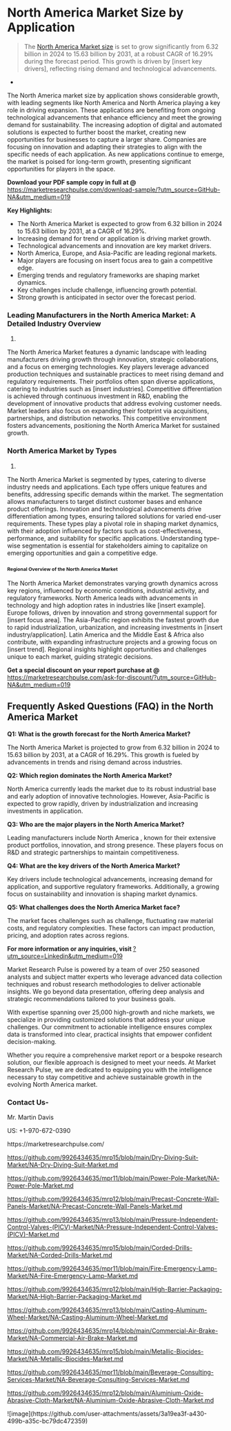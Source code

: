 <h1>North America  Market&nbsp;Size by Application</h1><blockquote><p>The <a href="https://marketresearchpulse.com/download-sample/?utm_source=GitHub-NA&amp;utm_medium=019">North America  Market size</a> is set to grow significantly from 6.32 billion in 2024 to 15.63 billion by 2031, at a robust CAGR of 16.29% during the forecast period. This growth is driven by [insert key drivers], reflecting rising demand and technological advancements.</p></blockquote><ul><li></li></ul><p>The North America  market size by application shows considerable growth, with leading segments like North America  and North America  playing a key role in driving expansion. These applications are benefiting from ongoing technological advancements that enhance efficiency and meet the growing demand for sustainability. The increasing adoption of digital and automated solutions is expected to further boost the market, creating new opportunities for businesses to capture a larger share. Companies are focusing on innovation and adapting their strategies to align with the specific needs of each application. As new applications continue to emerge, the market is poised for long-term growth, presenting significant opportunities for players in the space.</p><p><strong>Download your PDF sample copy in full at @ </strong><a href="https://marketresearchpulse.com/download-sample/?utm_source=GitHub-NA&amp;utm_medium=019">https://marketresearchpulse.com/download-sample/?utm_source=GitHub-NA&amp;utm_medium=019</a></p><p><strong>Key Highlights: </strong></p><ul><li>The North America  Market is expected to grow from 6.32 billion in 2024 to 15.63 billion by 2031, at a CAGR of 16.29%.</li><li>Increasing demand for trend or application is driving market growth.</li><li>Technological advancements and innovation are key market drivers.</li><li>North America, Europe, and Asia-Pacific are leading regional markets.</li><li>Major players are focusing on insert focus area to gain a competitive edge.</li><li>Emerging trends and regulatory frameworks are shaping market dynamics.</li><li>Key challenges include challenge, influencing growth potential.</li><li>Strong growth is anticipated in sector over the forecast period.</li></ul><h3>Leading Manufacturers in the North America  Market: A Detailed Industry Overview</h3><ol><li></li></ol><div class="flex max-w-full flex-col flex-grow"><div class="min-h-8 text-message flex w-full flex-col items-end gap-2 whitespace-normal break-words [.text-message+&amp;]:mt-5" dir="auto" data-message-author-role="assistant" data-message-id="fd8432e4-4910-450d-b182-61b7bfb0a01f" data-message-model-slug="gpt-4o"><div class="flex w-full flex-col gap-1 empty:hidden first:pt-[3px]"><div class="markdown prose w-full break-words dark:prose-invert light"><p>The North America  Market features a dynamic landscape with leading manufacturers driving growth through innovation, strategic collaborations, and a focus on emerging technologies. Key players leverage advanced production techniques and sustainable practices to meet rising demand and regulatory requirements. Their portfolios often span diverse applications, catering to industries such as [insert industries]. Competitive differentiation is achieved through continuous investment in R&amp;D, enabling the development of innovative products that address evolving customer needs. Market leaders also focus on expanding their footprint via acquisitions, partnerships, and distribution networks. This competitive environment fosters advancements, positioning the North America  Market for sustained growth.</p></div></div></div></div><h3>North America  Market by Types</h3><ol><li></li></ol><div class="flex max-w-full flex-col flex-grow"><div class="min-h-8 text-message flex w-full flex-col items-end gap-2 whitespace-normal break-words [.text-message+&amp;]:mt-5" dir="auto" data-message-author-role="assistant" data-message-id="084470be-0bb7-4664-bddf-5156b4f41249" data-message-model-slug="gpt-4o-mini"><div class="flex w-full flex-col gap-1 empty:hidden first:pt-[3px]"><div class="markdown prose w-full break-words dark:prose-invert light"><p>The North America  Market is segmented by types, catering to diverse industry needs and applications. Each type offers unique features and benefits, addressing specific demands within the market. The segmentation allows manufacturers to target distinct customer bases and enhance product offerings. Innovation and technological advancements drive differentiation among types, ensuring tailored solutions for varied end-user requirements. These types play a pivotal role in shaping market dynamics, with their adoption influenced by factors such as cost-effectiveness, performance, and suitability for specific applications. Understanding type-wise segmentation is essential for stakeholders aiming to capitalize on emerging opportunities and gain a competitive edge.</p></div></div></div></div><h3><span style="font-size: 11px;">Regional Overview of the North America  Market</span></h3><div class="flex max-w-full flex-col flex-grow"><div class="min-h-8 text-message flex w-full flex-col items-end gap-2 whitespace-normal break-words [.text-message+&amp;]:mt-5" dir="auto" data-message-author-role="assistant" data-message-id="e9038762-ce64-4e30-91c9-9bd413514231" data-message-model-slug="gpt-4o-mini"><div class="flex w-full flex-col gap-1 empty:hidden first:pt-[3px]"><div class="markdown prose w-full break-words dark:prose-invert light"><p>The North America  Market demonstrates varying growth dynamics across key regions, influenced by economic conditions, industrial activity, and regulatory frameworks. North America leads with advancements in technology and high adoption rates in industries like [insert example]. Europe follows, driven by innovation and strong governmental support for [insert focus area]. The Asia-Pacific region exhibits the fastest growth due to rapid industrialization, urbanization, and increasing investments in [insert industry/application]. Latin America and the Middle East &amp; Africa also contribute, with expanding infrastructure projects and a growing focus on [insert trend]. Regional insights highlight opportunities and challenges unique to each market, guiding strategic decisions.</p></div></div></div></div><p><strong>Get a special discount on your report purchase at @ </strong><a href="https://marketresearchpulse.com/ask-for-discount/?utm_source=GitHub-NA&amp;utm_medium=019">https://marketresearchpulse.com/ask-for-discount/?utm_source=GitHub-NA&amp;utm_medium=019</a></p><h2>Frequently Asked Questions (FAQ) in the North America  Market</h2><p><strong>Q1: What is the growth forecast for the North America  Market?</strong></p><p>The North America  Market is projected to grow from 6.32 billion in 2024 to 15.63 billion by 2031, at a CAGR of 16.29%. This growth is fueled by advancements in trends and rising demand across industries.</p><p><strong>Q2: Which region dominates the North America  Market?</strong></p><p>North America currently leads the market due to its robust industrial base and early adoption of innovative technologies. However, Asia-Pacific is expected to grow rapidly, driven by industrialization and increasing investments in application.</p><p><strong>Q3: Who are the major players in the North America  Market?</strong></p><p>Leading manufacturers include North America , known for their extensive product portfolios, innovation, and strong presence. These players focus on R&amp;D and strategic partnerships to maintain competitiveness.</p><p><strong>Q4: What are the key drivers of the North America  Market?</strong></p><p>Key drivers include technological advancements, increasing demand for application, and supportive regulatory frameworks. Additionally, a growing focus on sustainability and innovation is shaping market dynamics.</p><p><strong>Q5: What challenges does the North America  Market face?</strong></p><p>The market faces challenges such as challenge, fluctuating raw material costs, and regulatory complexities. These factors can impact production, pricing, and adoption rates across regions.</p><p><strong>For more information or any inquiries, visit&nbsp;</strong><a href="?utm_source=Linkedin&utm_medium=019">?utm_source=Linkedin&utm_medium=019</a></p><p>Market Research Pulse is powered by a team of over 250 seasoned analysts and subject matter experts who leverage advanced data collection techniques and robust research methodologies to deliver actionable insights. We go beyond data presentation, offering deep analysis and strategic recommendations tailored to your business goals.</p><p>With expertise spanning over 25,000 high-growth and niche markets, we specialize in providing customized solutions that address your unique challenges. Our commitment to actionable intelligence ensures complex data is transformed into clear, practical insights that empower confident decision-making.</p><p>Whether you require a comprehensive market report or a bespoke research solution, our flexible approach is designed to meet your needs. At Market Research Pulse, we are dedicated to equipping you with the intelligence necessary to stay competitive and achieve sustainable growth in the evolving North America  market.</p><h3><strong>Contact Us-</strong></h3><p>Mr. Martin Davis</p><p>US: +1-970-672-0390</p><p>https://marketresearchpulse.com/</p><p><a href="https://github.com/9926434635/mrp15/blob/main/Dry-Diving-Suit-Market/NA-Dry-Diving-Suit-Market.md">https://github.com/9926434635/mrp15/blob/main/Dry-Diving-Suit-Market/NA-Dry-Diving-Suit-Market.md</a></p><p><a href="https://github.com/9926434635/mpr11/blob/main/Power-Pole-Market/NA-Power-Pole-Market.md">https://github.com/9926434635/mpr11/blob/main/Power-Pole-Market/NA-Power-Pole-Market.md</a></p><p><a href="https://github.com/9926434635/mrp12/blob/main/Precast-Concrete-Wall-Panels-Market/NA-Precast-Concrete-Wall-Panels-Market.md">https://github.com/9926434635/mrp12/blob/main/Precast-Concrete-Wall-Panels-Market/NA-Precast-Concrete-Wall-Panels-Market.md</a></p><p><a href="https://github.com/9926434635/mrp13/blob/main/Pressure-Independent-Control-Valves-(PICV)-Market/NA-Pressure-Independent-Control-Valves-(PICV)-Market.md">https://github.com/9926434635/mrp13/blob/main/Pressure-Independent-Control-Valves-(PICV)-Market/NA-Pressure-Independent-Control-Valves-(PICV)-Market.md</a></p><p><a href="https://github.com/9926434635/mrp15/blob/main/Corded-Drills-Market/NA-Corded-Drills-Market.md">https://github.com/9926434635/mrp15/blob/main/Corded-Drills-Market/NA-Corded-Drills-Market.md</a></p><p><a href="https://github.com/9926434635/mpr11/blob/main/Fire-Emergency-Lamp-Market/NA-Fire-Emergency-Lamp-Market.md">https://github.com/9926434635/mpr11/blob/main/Fire-Emergency-Lamp-Market/NA-Fire-Emergency-Lamp-Market.md</a></p><p><a href="https://github.com/9926434635/mrp12/blob/main/High-Barrier-Packaging-Market/NA-High-Barrier-Packaging-Market.md">https://github.com/9926434635/mrp12/blob/main/High-Barrier-Packaging-Market/NA-High-Barrier-Packaging-Market.md</a></p><p><a href="https://github.com/9926434635/mrp13/blob/main/Casting-Aluminum-Wheel-Market/NA-Casting-Aluminum-Wheel-Market.md">https://github.com/9926434635/mrp13/blob/main/Casting-Aluminum-Wheel-Market/NA-Casting-Aluminum-Wheel-Market.md</a></p><p><a href="https://github.com/9926434635/mrp14/blob/main/Commercial-Air-Brake-Market/NA-Commercial-Air-Brake-Market.md">https://github.com/9926434635/mrp14/blob/main/Commercial-Air-Brake-Market/NA-Commercial-Air-Brake-Market.md</a></p><p><a href="https://github.com/9926434635/mrp15/blob/main/Metallic-Biocides-Market/NA-Metallic-Biocides-Market.md">https://github.com/9926434635/mrp15/blob/main/Metallic-Biocides-Market/NA-Metallic-Biocides-Market.md</a></p><p><a href="https://github.com/9926434635/mpr11/blob/main/Beverage-Consulting-Services-Market/NA-Beverage-Consulting-Services-Market.md">https://github.com/9926434635/mpr11/blob/main/Beverage-Consulting-Services-Market/NA-Beverage-Consulting-Services-Market.md</a></p><p><a href="https://github.com/9926434635/mrp12/blob/main/Aluminium-Oxide-Abrasive-Cloth-Market/NA-Aluminium-Oxide-Abrasive-Cloth-Market.md">https://github.com/9926434635/mrp12/blob/main/Aluminium-Oxide-Abrasive-Cloth-Market/NA-Aluminium-Oxide-Abrasive-Cloth-Market.md</a></p>
![image](https://github.com/user-attachments/assets/3a19ea3f-a430-499b-a35c-bc79dc472359)
